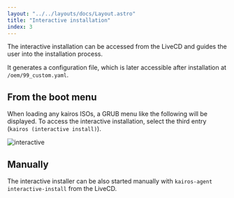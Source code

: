 ```yaml
---
layout: "../../layouts/docs/Layout.astro"
title: "Interactive installation"
index: 3
---
```


The interactive installation can be accessed from the LiveCD and guides the user into the installation process.

It generates a configuration file, which is later accessible after installation at `/oem/99_custom.yaml`.

## From the boot menu

When loading any kairos ISOs, a GRUB menu like the following will be displayed. To access the interactive installation, select the third entry (`kairos (interactive install)`).

![interactive](https://user-images.githubusercontent.com/2420543/189219819-6b16d13d-c409-4b9b-889b-12792f800a08.gif)

## Manually

The interactive installer can be also started manually with `kairos-agent interactive-install` from the LiveCD.
